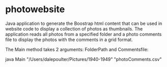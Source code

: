 # photowebsite
Java application to generate the Boostrap html content that can be used in website code  to display a collection of photos as thumbnails.  The application reads all photos from a specified folder and a photo comments file to display the photos with the comments in a grid format.

The Main method takes 2 arguments: FolderPath and Commentsfile:

java Main "/Users/dalepoulter/Pictures/1940-1949" "photoComments.csv"

